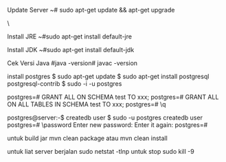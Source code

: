 

Update Server
~# sudo apt-get update && apt-get upgrade

\

Install JRE
~#sudo apt-get install default-jre



Install JDK
~#sudo apt-get install default-jdk



Cek Versi Java
#java -version# javac -version



install postgres
$ sudo apt-get update $ sudo apt-get install postgresql postgresql-contrib $ sudo -i -u postgres



postgres=# GRANT ALL ON SCHEMA test TO xxx; postgres=# GRANT ALL ON ALL TABLES IN SCHEMA test TO xxx; postgres=# \q



postgres@server:-$ createdb user $ sudo -u postgres createdb user postgres=# \password Enter new password: Enter it again: postgres=#




untuk build jar
mvn clean package
atau
mvn clean install

untuk liat server berjalan
sudo netstat -tlnp
untuk stop
sudo kill -9 <id dari PID>

